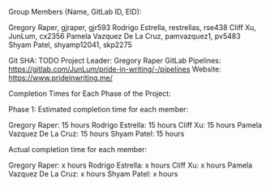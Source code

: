Group Members (Name, GitLab ID, EID):

Gregory Raper,                gjraper,          gjr593
Rodrigo Estrella,             restrellas,       rse438
Cliff Xu,                     JunLum,           cx2356
Pamela Vazquez De La Cruz,    pamvazquez1,      pv5483
Shyam Patel,                  shyamp12041,      skp2275

Git SHA: TODO
Project Leader: Gregory Raper
GitLab Pipelines: https://gitlab.com/JunLum/pride-in-writing/-/pipelines
Website: https://www.prideinwriting.me/

Completion Times for Each Phase of the Project:

Phase 1:
Estimated completion time for each member:

Gregory Raper:               15 hours
Rodrigo Estrella:            15 hours
Cliff Xu:                    15 hours
Pamela Vazquez De La Cruz:   15 hours
Shyam Patel:                 15 hours

Actual completion time for each member:

Gregory Raper:               x hours
Rodrigo Estrella:            x hours
Cliff Xu:                    x hours
Pamela Vazquez De La Cruz:   x hours
Shyam Patel:                 x hours